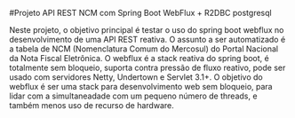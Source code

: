 #Projeto API REST NCM com Spring Boot WebFlux + R2DBC postgresql

Neste projeto, o objetivo principal é testar o uso do spring boot webflux no desenvolvimento de uma API REST reativa.
O assunto a ser automatizado é a tabela de NCM  (Nomenclatura Comum do Mercosul) do Portal Nacional da Nota Fiscal Eletrônica.
O webflux é a stack reativa do spring boot, é totalmente sem bloqueio, suporta contra pressão de fluxo reativo, pode ser
usado com servidores Netty, Undertown e Servlet 3.1+.
O objetivo do webflux é ser uma stack para desenvolvimento web sem bloqueio, para lidar com a simultaneadade com um pequeno número de threads,
e também menos uso de recurso de hardware.
